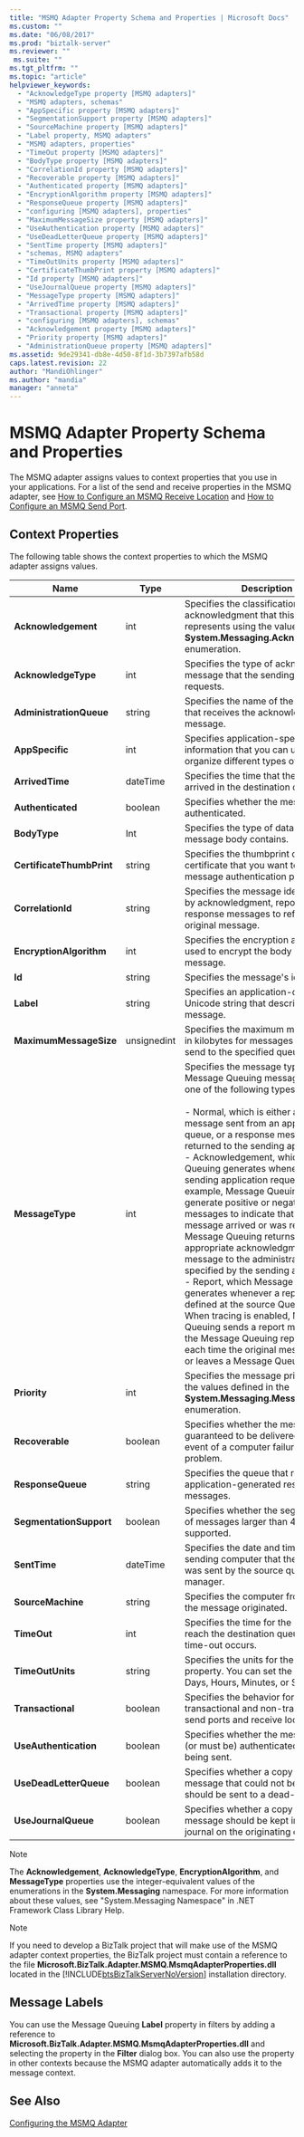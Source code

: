 ```yaml
---
title: "MSMQ Adapter Property Schema and Properties | Microsoft Docs"
ms.custom: ""
ms.date: "06/08/2017"
ms.prod: "biztalk-server"
ms.reviewer: ""
 ms.suite: ""
ms.tgt_pltfrm: ""
ms.topic: "article"
helpviewer_keywords: 
  - "AcknowledgeType property [MSMQ adapters]"
  - "MSMQ adapters, schemas"
  - "AppSpecific property [MSMQ adapters]"
  - "SegmentationSupport property [MSMQ adapters]"
  - "SourceMachine property [MSMQ adapters]"
  - "Label property, MSMQ adapters"
  - "MSMQ adapters, properties"
  - "TimeOut property [MSMQ adapters]"
  - "BodyType property [MSMQ adapters]"
  - "CorrelationId property [MSMQ adapters]"
  - "Recoverable property [MSMQ adapters]"
  - "Authenticated property [MSMQ adapters]"
  - "EncryptionAlgorithm property [MSMQ adapters]"
  - "ResponseQueue property [MSMQ adapters]"
  - "configuring [MSMQ adapters], properties"
  - "MaximumMessageSize property [MSMQ adapters]"
  - "UseAuthentication property [MSMQ adapters]"
  - "UseDeadLetterQueue property [MSMQ adapters]"
  - "SentTime property [MSMQ adapters]"
  - "schemas, MSMQ adapters"
  - "TimeOutUnits property [MSMQ adapters]"
  - "CertificateThumbPrint property [MSMQ adapters]"
  - "Id property [MSMQ adapters]"
  - "UseJournalQueue property [MSMQ adapters]"
  - "MessageType property [MSMQ adapters]"
  - "ArrivedTime property [MSMQ adapters]"
  - "Transactional property [MSMQ adapters]"
  - "configuring [MSMQ adapters], schemas"
  - "Acknowledgement property [MSMQ adapters]"
  - "Priority property [MSMQ adapters]"
  - "AdministrationQueue property [MSMQ adapters]"
ms.assetid: 9de29341-db8e-4d50-8f1d-3b7397afb58d
caps.latest.revision: 22
author: "MandiOhlinger"
ms.author: "mandia"
manager: "anneta"
---
```

# MSMQ Adapter Property Schema and Properties
The MSMQ adapter assigns values to context properties that you use in your applications. For a list of the send and receive properties in the MSMQ adapter, see [How to Configure an MSMQ Receive Location](../core/how-to-configure-an-msmq-receive-location.md) and [How to Configure an MSMQ Send Port](../core/how-to-configure-an-msmq-send-port.md).  
  
## Context Properties  
 The following table shows the context properties to which the MSMQ adapter assigns values.  
  
|**Name**|**Type**|**Description**|**Promoted**|  
|--------------|--------------|---------------------|------------------|  
|**Acknowledgement**|int|Specifies the classification of acknowledgment that this message represents using the values in the **System.Messaging.Acknowledgment** enumeration.|No|  
|**AcknowledgeType**|int|Specifies the type of acknowledgment message that the sending application requests.|No|  
|**AdministrationQueue**|string|Specifies the name of the queue name that receives the acknowledgment message.|No|  
|**AppSpecific**|int|Specifies application-specific information that you can use to organize different types of messages.|Yes|  
|**ArrivedTime**|dateTime|Specifies the time that the message arrived in the destination queue.|No|  
|**Authenticated**|boolean|Specifies whether the message was authenticated.|No|  
|**BodyType**|Int|Specifies the type of data that the message body contains.|No|  
|**CertificateThumbPrint**|string|Specifies the thumbprint of the client certificate that you want to use for message authentication purposes.|Yes|  
|**CorrelationId**|string|Specifies the message identifier used by acknowledgment, report, and response messages to reference the original message.|Yes|  
|**EncryptionAlgorithm**|int|Specifies the encryption algorithm used to encrypt the body of a message.|No|  
|**Id**|string|Specifies the message's identifier.|No|  
|**Label**|string|Specifies an application-defined Unicode string that describes the message.|Yes|  
|**MaximumMessageSize**|unsignedint|Specifies the maximum message size in kilobytes for messages that you send to the specified queue.|No|  
|**MessageType**|int|Specifies the message type. A Message Queuing message can be one of the following types:<br /><br /> -   Normal, which is either a typical message sent from an application to a queue, or a response message returned to the sending application.<br />-   Acknowledgement, which Message Queuing generates whenever the sending application requests one. For example, Message Queuing can generate positive or negative messages to indicate that the original message arrived or was read. Message Queuing returns the appropriate acknowledgment message to the administration queue specified by the sending application.<br />-   Report, which Message Queuing generates whenever a report queue is defined at the source Queue Manager. When tracing is enabled, Message Queuing sends a report message to the Message Queuing report queue each time the original message enters or leaves a Message Queuing server.|No|  
|**Priority**|int|Specifies the message priority using the values defined in the **System.Messaging.MessagePriority** enumeration.|Yes|  
|**Recoverable**|boolean|Specifies whether the message is guaranteed to be delivered in the event of a computer failure or network problem.|No|  
|**ResponseQueue**|string|Specifies the queue that receives application-generated response messages.|No|  
|**SegmentationSupport**|boolean|Specifies whether the segmentation of messages larger than 4 MB is supported.|No|  
|**SentTime**|dateTime|Specifies the date and time on the sending computer that the message was sent by the source queue manager.|No|  
|**SourceMachine**|string|Specifies the computer from which the message originated.|No|  
|**TimeOut**|int|Specifies the time for the message to reach the destination queue before a time-out occurs.|No|  
|**TimeOutUnits**|string|Specifies the units for the **TimeOut** property. You can set the property to Days, Hours, Minutes, or Seconds.|No|  
|**Transactional**|boolean|Specifies the behavior for transactional and non-transactional send ports and receive locations.|No|  
|**UseAuthentication**|boolean|Specifies whether the message was (or must be) authenticated before being sent.|No|  
|**UseDeadLetterQueue**|boolean|Specifies whether a copy of the message that could not be delivered should be sent to a dead-letter queue.|No|  
|**UseJournalQueue**|boolean|Specifies whether a copy of the message should be kept in a machine journal on the originating computer.|No|  
  
> [!NOTE]
>  The **Acknowledgement**, **AcknowledgeType**, **EncryptionAlgorithm**, and **MessageType** properties use the integer-equivalent values of the enumerations in the **System.Messaging** namespace. For more information about these values, see "System.Messaging Namespace" in .NET Framework Class Library Help.  
  
> [!NOTE]
>  If you need to develop a BizTalk project that will make use of the MSMQ adapter context properties, the BizTalk project must contain a reference to the file **Microsoft.BizTalk.Adapter.MSMQ.MsmqAdapterProperties.dll** located in the [!INCLUDE[btsBizTalkServerNoVersion](../includes/btsbiztalkservernoversion-md.md)] installation directory.  
  
## Message Labels  
 You can use the Message Queuing **Label** property in filters by adding a reference to **Microsoft.BizTalk.Adapter.MSMQ.MsmqAdapterProperties.dll** and selecting the property in the **Filter** dialog box. You can also use the property in other contexts because the MSMQ adapter automatically adds it to the message context.  
  
## See Also  
 [Configuring the MSMQ Adapter](../core/configuring-the-msmq-adapter.md)